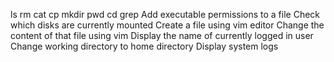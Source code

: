 ls
rm
cat
cp
mkdir
pwd
cd
grep
Add executable permissions to a file
Check which disks are currently mounted
Create a file using vim editor
Change the content of that file using vim
Display the name of currently logged in user
Change working directory to home directory
Display system logs
